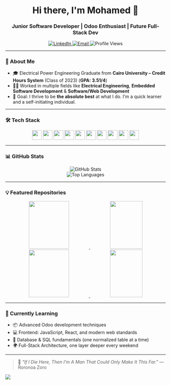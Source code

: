 <h1 align="center">Hi there, I'm Mohamed 👋</h1>
<h3 align="center">Junior Software Developer | Odoo Enthusiast | Future Full-Stack Dev</h3>

<p align="center">
  <a href="https://www.linkedin.com/in/themohamedemad">
    <img src="https://img.shields.io/badge/LinkedIn-Connect-blue?style=flat-square&logo=linkedin" alt="LinkedIn">
  </a>
  <a href="mailto:mohamedemad2251@gmail.com">
    <img src="https://img.shields.io/badge/Email-Reach%20Me-red?style=flat-square&logo=gmail" alt="Email">
  </a>
  <img src="https://komarev.com/ghpvc/?username=mohamedemad2251&label=Profile%20views&color=0e75b6&style=flat" alt="Profile Views" />
</p>

---

### 🧠 About Me

- 🎓 Electrical Power Engineering Graduate from **Cairo University – Credit Hours System** (Class of 2023) (**GPA: 3.51/4**)
- 👨‍💻 Worked in multiple fields like **Electrical Engineering**, **Embedded Software Development** & **Software/Web Development**
- 🎯 Goal: I thrive to be **the absolute best** at what I do. I'm a quick learner and a self-initiating individual.

---

### 🛠️ Tech Stack

<!-- Add or remove icons based on your tech stack -->
<p align="center">
  <img height="30vh" src="https://img.shields.io/badge/Python-3776AB?style=flat-square&logo=python&logoColor=white" />
  <img height="30vh" src="https://img.shields.io/badge/C-00599C?style=flat-square&logo=c&logoColor=white" />
  <img height="30vh" src="https://img.shields.io/badge/C++-00599C?style=flat-square&logo=c%2B%2B&logoColor=white" />
  <img height="30vh" src="https://img.shields.io/badge/Odoo-714B67?style=flat-square&logo=odoo&logoColor=white" />
  <img height="30vh" src="https://img.shields.io/badge/JavaScript-F7DF1E?style=flat-square&logo=javascript&logoColor=black" />
  <img height="30vh" src="https://img.shields.io/badge/HTML5-E34F26?style=flat-square&logo=html5&logoColor=white" />
  <img height="30vh" src="https://img.shields.io/badge/CSS3-1572B6?style=flat-square&logo=css3&logoColor=white" />
  <img height="30vh" src="https://img.shields.io/badge/PostgreSQL-4169E1?style=flat-square&logo=postgresql&logoColor=white" />
  <img height="30vh" src="https://img.shields.io/badge/PHP-777BB4?style=flat-square&logo=php&logoColor=white" />
  <img height="30vh" src="https://img.shields.io/badge/Bash-121011?style=flat-square&logo=gnubash&logoColor=white" />
</p>


---

### 📊 GitHub Stats

<p align="center">
  <img align="center" src="https://github-readme-stats.vercel.app/api?username=mohamedemad2251&show_icons=true&theme=radical" alt="GitHub Stats" />
  <br/>
  <img align="center" src="https://github-readme-stats.vercel.app/api/top-langs/?username=mohamedemad2251&layout=compact&theme=radical" alt="Top Languages" />
</p>

---

### 💡 Featured Repositories

<div align="center">
  <a href="https://github.com/mohamedemad2251/SMART-HOME-SYSTEM">
    <img width=50% height=150vh src="https://github-readme-stats.vercel.app/api/pin/?username=mohamedemad2251&repo=SMART-HOME-SYSTEM&theme=radical" />
  </a>
   <a href="https://github.com/mohamedemad2251/EMPLOYEE-MANAGER">
    <img width=45% height=150vh src="https://github-readme-stats.vercel.app/api/pin/?username=mohamedemad2251&repo=EMPLOYEE-MANAGER&theme=radical" />
  </a>
  
  <a href="https://github.com/mohamedemad2251/atmega32-drivers">
    <img width=50% height=150vh src="https://github-readme-stats.vercel.app/api/pin/?username=mohamedemad2251&repo=atmega32-drivers&theme=radical" />
  </a>
  <a href="https://github.com/mohamedemad2251/TASK-MANAGER">
    <img width=45% height=150vh src="https://github-readme-stats.vercel.app/api/pin/?username=mohamedemad2251&repo=TASK-MANAGER&theme=radical" />
  </a>

 
</div>





---

### 🔭 Currently Learning

- 📦 Advanced Odoo development techniques
- 💻 Frontend: JavaScript, React, and modern web standards
- 🧠 Database & SQL fundamentals (one normalized table at a time)
- 🌍 Full-Stack Architecture, one layer deeper every weekend

---

> 💬 _"If I Die Here, Then I’m A Man That Could Only Make It This Far."_ — Roronoa Zoro
<img src="https://static0.gamerantimages.com/wordpress/wp-content/uploads/2023/12/zoro-three-sword-style-one-piece-featured.jpg"/>

